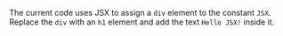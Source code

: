 The current code uses JSX to assign a `div` element to the constant `JSX`. Replace the `div` with an `h1` element and add the text `Hello JSX!` inside it.
